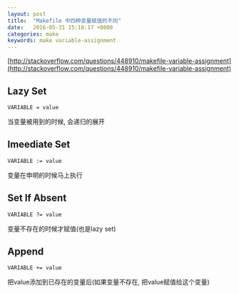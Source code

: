 ```yaml
---
layout: post
title:  "Makefile 中四种变量赋值的不同"
date:   2016-05-31 15:18:17 +0800
categories: make
keywords: make variable-assignment
---
```


[http://stackoverflow.com/questions/448910/makefile-variable-assignment](http://stackoverflow.com/questions/448910/makefile-variable-assignment)

## Lazy Set

    VARIABLE = value

当变量被用到的时候, 会递归的展开

## Imeediate Set

    VARIABLE := value

变量在申明的时候马上执行

## Set If Absent

    VARIABLE ?= value

变量不存在的时候才赋值(也是lazy set)

## Append

    VARIABLE += value

把value添加到已存在的变量后(如果变量不存在, 把value赋值给这个变量)


